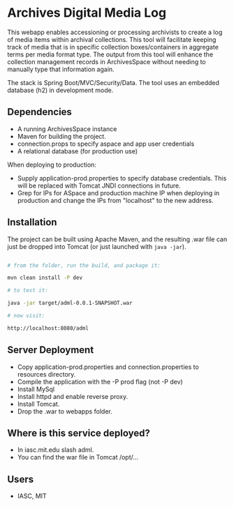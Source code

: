 # Archives Digital Media Log

This webapp enables accessioning or processing archivists to create a log of media
items within archival collections. This tool will facilitate keeping track of media
that is in specific collection boxes/containers in aggregate terms per media format
type. The output from this tool will enhance the collection management records in
ArchivesSpace without needing to manually type that information again.

The stack is Spring Boot/MVC/Security/Data. The tool uses an embedded database (h2) in development mode.


Dependencies
-------------

- A running ArchivesSpace instance
- Maven for building the project.
- connection.props to specify aspace and app user credentials
- A relational database (for production use)

When deploying to production:

- Supply application-prod.properties to specify database credentials. This will be replaced
with Tomcat JNDI connections in future.
- Grep for IPs for ASpace and production machine IP when deploying in production and change
the IPs from "localhost" to the new address.


Installation
--------------

The project can be built using Apache Maven, and the resulting .war file can just be dropped into Tomcat 
(or just launched with `java -jar`).

```sh

# from the folder, run the build, and package it:

mvn clean install -P dev

# to test it:

java -jar target/adml-0.0.1-SNAPSHOT.war

# now visit:

http://localhost:8080/adml

```

Server Deployment
-------------------
- Copy application-prod.properties and connection.properties to resources directory.
- Compile the application with the -P prod flag (not -P dev)
- Install MySql
- Install httpd and enable reverse proxy.
- Install Tomcat.
- Drop the .war to webapps folder.

Where is this service deployed?
---------------------------------
- In iasc.mit.edu slash adml.
- You can find the war file in Tomcat /opt/...

Users
------

- IASC, MIT
